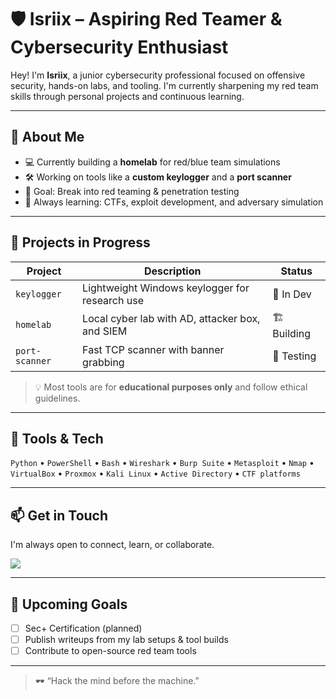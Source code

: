 # 🛡️ Isriix – Aspiring Red Teamer & Cybersecurity Enthusiast

Hey! I'm **Isriix**, a junior cybersecurity professional focused on offensive security, hands-on labs, and tooling. I'm currently sharpening my red team skills through personal projects and continuous learning.

---

## 🧠 About Me

- 💻 Currently building a **homelab** for red/blue team simulations  
- 🛠 Working on tools like a **custom keylogger** and a **port scanner**  
- 🎯 Goal: Break into red teaming & penetration testing  
- 🧩 Always learning: CTFs, exploit development, and adversary simulation

---

## 🧪 Projects in Progress

| Project       | Description                                      | Status     |
|--------------|--------------------------------------------------|------------|
| `keylogger`  | Lightweight Windows keylogger for research use   | 🔧 In Dev   |
| `homelab`    | Local cyber lab with AD, attacker box, and SIEM  | 🏗️ Building |
| `port-scanner` | Fast TCP scanner with banner grabbing           | 🧪 Testing  |

> 💡 Most tools are for **educational purposes only** and follow ethical guidelines.

---

## 🧰 Tools & Tech

`Python` • `PowerShell` • `Bash` • `Wireshark` • `Burp Suite` • `Metasploit` • `Nmap` • `VirtualBox` • `Proxmox` • `Kali Linux` • `Active Directory` • `CTF platforms`

---

## 📫 Get in Touch

I'm always open to connect, learn, or collaborate.

<a href="[https://www.linkedin.com/in/danicrocker/]"><img src="https://img.shields.io/badge/-LinkedIn-0072b1?&style=for-the-badge&logo=linkedin&logoColor=white" /></a>

---

## 🚧 Upcoming Goals

- [ ] Sec+ Certification (planned)
- [ ] Publish writeups from my lab setups & tool builds
- [ ] Contribute to open-source red team tools

---

> 🕶️ “Hack the mind before the machine.”



<!--
**Isriix/isriix** is a ✨ _special_ ✨ repository because its `README.md` (this file) appears on your GitHub profile.

Here are some ideas to get you started:

- 🔭 I’m currently working on ...
- 🌱 I’m currently learning ...
- 👯 I’m looking to collaborate on ...
- 🤔 I’m looking for help with ...
- 💬 Ask me about ...
- 📫 How to reach me: ...
- 😄 Pronouns: ...
- ⚡ Fun fact: ...
-->
